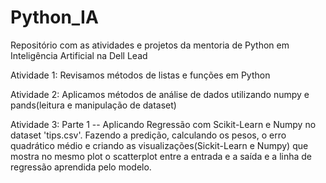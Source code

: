 # Python_IA
Repositório com as atividades e projetos da mentoria de Python em Inteligência Artificial na Dell Lead 

Atividade 1:
Revisamos métodos de listas e funções em Python

Atividade 2:
Aplicamos métodos de análise de dados utilizando numpy e pands(leitura e manipulação de dataset)

Atividade 3:
Parte 1 -- Aplicando Regressão com Scikit-Learn e Numpy no dataset 'tips.csv'. Fazendo a predição, calculando os pesos, o erro quadrático médio e criando as visualizações(Sickit-Learn e Numpy) que mostra no mesmo plot o scatterplot entre a entrada e a saída e a linha de regressão aprendida pelo modelo.

